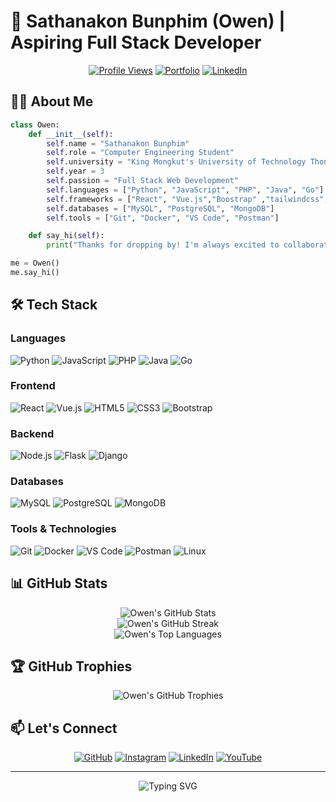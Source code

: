 # 🚀 Sathanakon Bunphim (Owen) | Aspiring Full Stack Developer

<div align="center">

[![Profile Views](https://komarev.com/ghpvc/?username=satanakorn&label=Profile%20Views&color=0e75b6&style=flat)](https://github.com/satanakorn)
[![Portfolio](https://img.shields.io/badge/Portfolio-Visit%20Now-4285F4?style=for-the-badge&logo=google-chrome&logoColor=white)](https://portfolio-five-pied-95.vercel.app/)
[![LinkedIn](https://img.shields.io/badge/LinkedIn-Connect-0077B5?style=for-the-badge&logo=linkedin&logoColor=white)](https://www.linkedin.com/in/satanakorn-owen-34930a256/)

</div>

## 👨‍💻 About Me

```python
class Owen:
    def __init__(self):
        self.name = "Sathanakon Bunphim"
        self.role = "Computer Engineering Student"
        self.university = "King Mongkut's University of Technology Thonburi"
        self.year = 3
        self.passion = "Full Stack Web Development"
        self.languages = ["Python", "JavaScript", "PHP", "Java", "Go"]
        self.frameworks = ["React", "Vue.js","Boostrap" ,"tailwindcss", "Node.js", "Flask", "Django"]
        self.databases = ["MySQL", "PostgreSQL", "MongoDB"]
        self.tools = ["Git", "Docker", "VS Code", "Postman"]

    def say_hi(self):
        print("Thanks for dropping by! I'm always excited to collaborate on innovative projects.")

me = Owen()
me.say_hi()
```


## 🛠️ Tech Stack

### Languages

![Python](https://img.shields.io/badge/Python-3776AB?style=for-the-badge&logo=python&logoColor=white)
![JavaScript](https://img.shields.io/badge/JavaScript-F7DF1E?style=for-the-badge&logo=javascript&logoColor=black)
![PHP](https://img.shields.io/badge/PHP-777BB4?style=for-the-badge&logo=php&logoColor=white)
![Java](https://img.shields.io/badge/Java-ED8B00?style=for-the-badge&logo=java&logoColor=white)
![Go](https://img.shields.io/badge/Go-00ADD8?style=for-the-badge&logo=go&logoColor=white)

### Frontend

![React](https://img.shields.io/badge/React-20232A?style=for-the-badge&logo=react&logoColor=61DAFB)
![Vue.js](https://img.shields.io/badge/Vue.js-35495E?style=for-the-badge&logo=vue.js&logoColor=4FC08D)
![HTML5](https://img.shields.io/badge/HTML5-E34F26?style=for-the-badge&logo=html5&logoColor=white)
![CSS3](https://img.shields.io/badge/CSS3-1572B6?style=for-the-badge&logo=css3&logoColor=white)
![Bootstrap](https://img.shields.io/badge/Bootstrap-563D7C?style=for-the-badge&logo=bootstrap&logoColor=white)

### Backend

![Node.js](https://img.shields.io/badge/Node.js-43853D?style=for-the-badge&logo=node.js&logoColor=white)
![Flask](https://img.shields.io/badge/Flask-000000?style=for-the-badge&logo=flask&logoColor=white)
![Django](https://img.shields.io/badge/Django-092E20?style=for-the-badge&logo=django&logoColor=white)

### Databases

![MySQL](https://img.shields.io/badge/MySQL-00000F?style=for-the-badge&logo=mysql&logoColor=white)
![PostgreSQL](https://img.shields.io/badge/PostgreSQL-316192?style=for-the-badge&logo=postgresql&logoColor=white)
![MongoDB](https://img.shields.io/badge/MongoDB-4EA94B?style=for-the-badge&logo=mongodb&logoColor=white)

### Tools & Technologies

![Git](https://img.shields.io/badge/Git-F05032?style=for-the-badge&logo=git&logoColor=white)
![Docker](https://img.shields.io/badge/Docker-2CA5E0?style=for-the-badge&logo=docker&logoColor=white)
![VS Code](https://img.shields.io/badge/VS_Code-0078D4?style=for-the-badge&logo=visual%20studio%20code&logoColor=white)
![Postman](https://img.shields.io/badge/Postman-FF6C37?style=for-the-badge&logo=Postman&logoColor=white)
![Linux](https://img.shields.io/badge/Linux-FCC624?style=for-the-badge&logo=linux&logoColor=black)



## 📊 GitHub Stats

<div align="center">
  <img src="https://github-readme-stats.vercel.app/api?username=satanakorn&show_icons=true&count_private=true&hide=stars&include_all_commits=true&theme=radical" alt="Owen's GitHub Stats" />
</div>

<div align="center">
  <img src="https://github-readme-streak-stats.herokuapp.com/?user=satanakorn&theme=radical" alt="Owen's GitHub Streak" />
</div>

<div align="center">
  <img src="https://github-readme-stats.vercel.app/api/top-langs/?username=satanakorn&layout=compact&theme=radical" alt="Owen's Top Languages" />
</div>

## 🏆 GitHub Trophies

<div align="center">
  <img src="https://github-profile-trophy.vercel.app/?username=satanakorn&theme=darkhub&no-frame=true&margin-w=15&margin-h=15&column=7" alt="Owen's GitHub Trophies" />
</div>



## 📫 Let's Connect

<div align="center">

[![GitHub](https://img.shields.io/badge/GitHub-100000?style=for-the-badge&logo=github&logoColor=white)](https://github.com/satanakorn)
[![Instagram](https://img.shields.io/badge/Instagram-E4405F?style=for-the-badge&logo=instagram&logoColor=white)](http://www.instagram.com/str_owen/)
[![LinkedIn](https://img.shields.io/badge/LinkedIn-0077B5?style=for-the-badge&logo=linkedin&logoColor=white)](https://www.linkedin.com/in/satanakorn-owen-34930a256/)
[![YouTube](https://img.shields.io/badge/YouTube-FF0000?style=for-the-badge&logo=youtube&logoColor=white)](https://www.youtube.com/@source_owen7518)

</div>


---

<div align="center">
  <img src="https://readme-typing-svg.herokuapp.com?font=Fira+Code&pause=1000&color=3B92F7&width=435&lines=Thanks+for+visiting+my+profile!;Let's+build+something+amazing+together!" alt="Typing SVG" />
</div>
